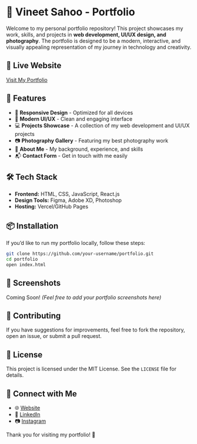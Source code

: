 # 🚀 Vineet Sahoo - Portfolio

Welcome to my personal portfolio repository! This project showcases my work, skills, and projects in **web development, UI/UX design, and photography**. The portfolio is designed to be a modern, interactive, and visually appealing representation of my journey in technology and creativity.

## 🔗 Live Website
[Visit My Portfolio]((https://portfolio-xi-ten-65.vercel.app/))

## 📌 Features
- 🌟 **Responsive Design** - Optimized for all devices
- 🎨 **Modern UI/UX** - Clean and engaging interface
- 💻 **Projects Showcase** - A collection of my web development and UI/UX projects
- 📷 **Photography Gallery** - Featuring my best photography work
- 📜 **About Me** - My background, experience, and skills
- 📬 **Contact Form** - Get in touch with me easily

## 🛠 Tech Stack
- **Frontend:** HTML, CSS, JavaScript, React.js
- **Design Tools:** Figma, Adobe XD, Photoshop
- **Hosting:** Vercel/GitHub Pages

## 📦 Installation
If you’d like to run my portfolio locally, follow these steps:

```bash
git clone https://github.com/your-username/portfolio.git
cd portfolio
open index.html
```

## 🎨 Screenshots
Coming Soon! *(Feel free to add your portfolio screenshots here)*

## 🤝 Contributing
If you have suggestions for improvements, feel free to fork the repository, open an issue, or submit a pull request.

## 📜 License
This project is licensed under the MIT License. See the `LICENSE` file for details.

## 🙌 Connect with Me
- 🌐 [Website]((https://portfolio-xi-ten-65.vercel.app/))
- 💼 [LinkedIn]((https://www.linkedin.com/in/vineet-sahoo-81b022311/))
- 📷 [Instagram]((https://www.instagram.com/sahoo_era/))

Thank you for visiting my portfolio! 🚀
